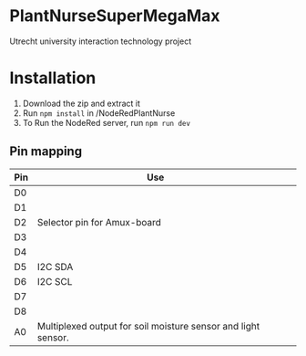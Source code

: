 # PlantNurseSuperMegaMax
Utrecht university interaction technology project

# Installation

1. Download the zip and extract it
2. Run `npm install` in /NodeRedPlantNurse
3. To Run the NodeRed server, run `npm run dev`

## Pin mapping

| Pin  | Use                                                          |      |      |
| ---- | ------------------------------------------------------------ | ---- | ---- |
| D0   |                                                              |      |      |
| D1   |                                                              |      |      |
| D2   | Selector pin for Amux-board                                  |      |      |
| D3   |                                                              |      |      |
| D4   |                                                              |      |      |
| D5   | I2C SDA                                                      |      |      |
| D6   | I2C SCL                                                      |      |      |
| D7   |                                                              |      |      |
| D8   |                                                              |      |      |
| A0   | Multiplexed output for soil moisture sensor and light sensor. |      |      |